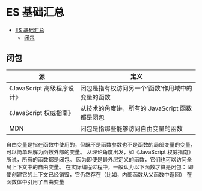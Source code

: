 # ES 基础汇总

<!-- @import "[TOC]" {cmd="toc" depthFrom=1 depthTo=6 orderedList=false} -->

<!-- code_chunk_output -->

- [ES 基础汇总](#es-基础汇总)
  - [闭包](#闭包)

<!-- /code_chunk_output -->

## 闭包

| 源                          | 定义                                             |
| --------------------------- | ------------------------------------------------ |
| 《JavaScript 高级程序设计》 | 闭包是指有权访问另一个'函数'作用域中的变量的函数 |
| 《JavaScript 权威指南》     | 从技术的角度讲，所有的 JavaScript 函数都是闭包   |
| MDN                         | 闭包是指那些能够访问自由变量的函数               |

自由变量是指在函数中使用的，但既不是函数参数也不是函数的局部变量的变量，可以简单理解为函数外部的变量。
从理论角度出发，如《JavaScript 权威指南》所说，所有的函数都是闭包。
因为即便是最外层定义的函数，它们也可以访问全局上下文中的自由变量。
在实际编程过程中，一般认为以下函数才算是闭包：
即使创建它的上下文已经销毁，它仍然存在（比如，内部函数从父函数中返回）
在函数体中引用了自由变量
